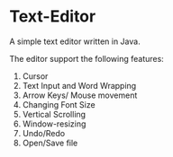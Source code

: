 # Text-Editor
A simple text editor written in Java.

The editor support the following features:
1. Cursor
2. Text Input and Word Wrapping
3. Arrow Keys/ Mouse movement
4. Changing Font Size
5. Vertical Scrolling
6. Window-resizing
7. Undo/Redo
8. Open/Save file
